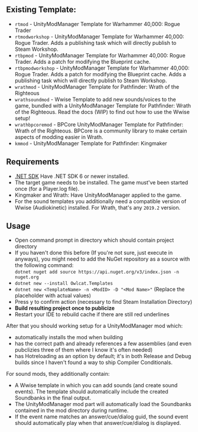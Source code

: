 ## Existing Template:

- `rtmod`  - UnityModManager Template for Warhammer 40,000: Rogue Trader
- `rtmodworkshop`  - UnityModManager Template for Warhammer 40,000: Rogue Trader. Adds a publishing task which will directly publish to Steam Workshop.
- `rtbpmod`  - UnityModManager Template for Warhammer 40,000: Rogue Trader. Adds a patch for modifying the Blueprint cache.
- `rtbpmodworkshop`  - UnityModManager Template for Warhammer 40,000: Rogue Trader. Adds a patch for modifying the Blueprint cache. Adds a publishing task which will directly publish to Steam Workshop.
- `wrathmod`  - UnityModManager Template for Pathfinder: Wrath of the Righteous
- `wrathsoundmod`  - Wwise Template to add new sounds/voices to the game, bundled with a UnityModManager Template for Pathfinder: Wrath of the Righteous. Read the docs (WIP) to find out how to use the Wwise setup!
- `wrathbpcoremod` - BPCore UnityModManager Template for Pathfinder: Wrath of the Righteous. BPCore is a community library to make certain aspects of modding easier in Wrath.
- `kmmod` - UnityModManager Template for Pathfinder: Kingmaker

## Requirements

- [.NET SDK](https://dotnet.microsoft.com/en-us/download) Have .NET SDK 6 or newer installed.
- The target game needs to be installed. The game must've been started once (for a Player.log file).
- Kingmaker and Wrath: Have UnityModManager applied to the game.
- For the sound templates you additionally need a compatible version of Wwise (Audiokinetic) installed. For Wrath, that's any `2019.2` version.

## Usage

- Open command prompt in directory which should contain project directory
- If you haven't done this before (If you're not sure, just execute in anyways), you might need to add the NuGet repository as a source with the following command:  
  `dotnet nuget add source https://api.nuget.org/v3/index.json -n nuget.org`
- `dotnet new --install Owlcat.Templates`
- `dotnet new <TemplateName> -n <ModID> -D "<Mod Name>"`  (Replace the <value> placeholder with actual values)
- Press y to confirm action (necessary to find Steam Installation Directory)
- **Build resulting project once to publicize**
- Restart your IDE to rebuild cache if there are still red underlines

After that you should working setup for a UnityModManager mod which:

- automatically installs the mod when building
- has the correct path and already references a few assemblies (and even pubclizies three of them where I know it's often needed)
- has Hotreloading as an option by default; it's in both Release and Debug builds since I haven't found a way to ship Compiler Conditionals.

For sound mods, they additionally contain:

- A Wwise template in which you can add sounds (and create sound events). The template should automatically include the created Soundbanks in the final output.
- The UnityModManager mod part will automatically load the Soundbanks contained in the mod directory during runtime.
- If the event name matches an answer/cue/dialog guid, the sound event should automatically play when that answer/cue/dialog is displayed.